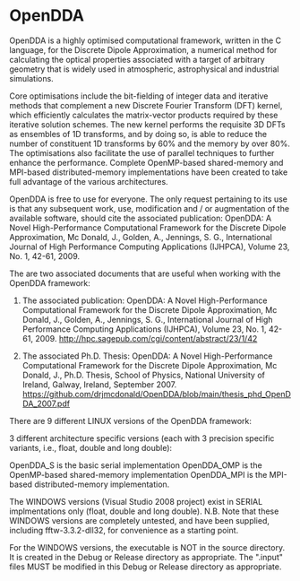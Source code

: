 # OpenDDA
OpenDDA is a highly optimised computational framework, written in the C language, for the Discrete Dipole Approximation, a numerical method for calculating the optical properties associated with a target of arbitrary geometry that is widely used in atmospheric, astrophysical and industrial simulations.

Core optimisations include the bit-fielding of integer data and iterative methods that complement a new Discrete Fourier Transform (DFT) kernel, which efficiently calculates the matrix-vector products required by these iterative solution schemes. The new kernel performs the requisite 3D DFTs as ensembles of 1D transforms, and by doing so, is able to reduce the number of constituent 1D transforms by 60% and the memory by over 80%. The optimisations also facilitate the use of parallel techniques to further enhance the performance. Complete OpenMP-based shared-memory and MPI-based distributed-memory implementations have been created to take full advantage of the various architectures.

OpenDDA is free to use for everyone. The only request pertaining to its use is that any subsequent work, use, modification and / or augmentation of the available software, should cite the associated publication: OpenDDA: A Novel High-Performance Computational Framework for the Discrete Dipole Approximation, Mc Donald, J., Golden, A., Jennings, S. G., International Journal of High Performance Computing Applications (IJHPCA), Volume 23, No. 1, 42-61, 2009.

The are two associated documents that are useful when working with the OpenDDA framework:

1. The associated publication:
OpenDDA: A Novel High-Performance Computational Framework for the Discrete Dipole Approximation, Mc Donald, J., Golden, A., Jennings, S. G., International Journal of High Performance Computing Applications (IJHPCA), Volume 23, No. 1, 42-61, 2009.
http://hpc.sagepub.com/cgi/content/abstract/23/1/42

2. The associated Ph.D. Thesis:
OpenDDA: A Novel High-Performance Computational Framework for the Discrete Dipole Approximation, Mc Donald, J., Ph.D. Thesis, School of Physics, National University of Ireland, Galway, Ireland, September 2007. https://github.com/drjmcdonald/OpenDDA/blob/main/thesis_phd_OpenDDA_2007.pdf

There are 9 different LINUX versions of the OpenDDA framework:

3 different architecture specific versions (each with 3 precision specific variants, i.e., float, double and long double):

OpenDDA_S is the basic serial implementation
OpenDDA_OMP is the OpenMP-based shared-memory implementation
OpenDDA_MPI is the MPI-based distributed-memory implementation.

The WINDOWS versions (Visual Studio 2008 project) exist in SERIAL implmentations only (float, double and long double). N.B. Note that these WINDOWS versions are completely untested, and have been supplied, including fftw-3.3.2-dll32, for convenience as a starting point.

For the WINDOWS versions, the executable is NOT in the source directory. It is created in the Debug or Release directory as appropriate. The ".input" files MUST be modified in this Debug or Release directory as appropriate.
